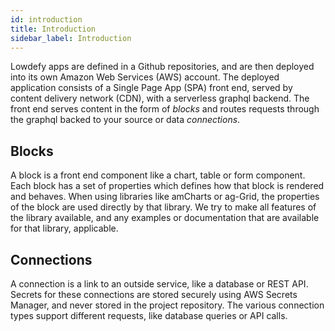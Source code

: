 ```yaml
---
id: introduction
title: Introduction
sidebar_label: Introduction
---
```


Lowdefy apps are defined in a Github repositories, and are then deployed into its own Amazon Web Services (AWS) account. The deployed application consists of a Single Page App (SPA) front end, served by content delivery network (CDN), with a serverless graphql backend. The front end serves content in the form of _blocks_ and routes requests through the graphql backed to your source or data _connections_. 

## Blocks

A block is a front end component like a chart, table or form component. Each block has a set of properties which defines how that block is rendered and behaves. When using libraries like amCharts or ag-Grid, the properties of the block are used directly by that library. We try to make all features of the library available, and any examples or documentation that are available for that library, applicable.

## Connections

A connection is a link to an outside service, like a database or REST API. Secrets for these connections are stored securely using AWS Secrets Manager, and never stored in the project repository. The various connection types support different requests, like database queries or API calls.



